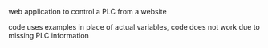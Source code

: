web application to control a PLC from a website

code uses examples in place of actual variables, code does not work due to missing PLC information 
